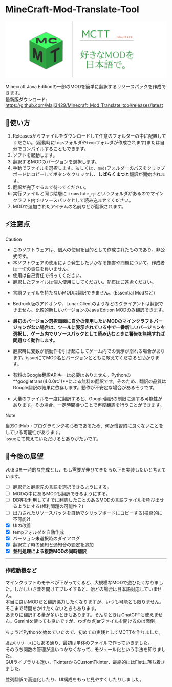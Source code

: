 
# **MineCraft-Mod-Translate-Tool**
<p align="center">
  <img src=".github/readme_assets/coverArt.png" />
</p>

Minecraft Java Editionの一部のMODを簡単に翻訳するリソースパックを作成できます。  
最新版ダウンロード: https://github.com/Maji3429/Minecraft_Mod_Translate_tool/releases/latest  

## 🚀使い方  
1. Releasesからファイルをダウンロードして任意のフォルダーの中に配置してください。(起動時に`logs`フォルダや`temp`フォルダが作成されます)または自分でコンパイルすることもできます。
2. ソフトを起動します。
3. 翻訳するMODのバージョンを選択します。
4. 手動でファイルを選択します。もしくは、`mods`フォルダーのパスをクリップボードにコピーしてボタンをクリックし、**しばらくまつと**翻訳が開始されます。
5. 翻訳が完了するまで待ってください。
6. 実行ファイルと同じ階層に `translate_rp` というフォルダがあるのでマインクラフト内でリソースパックとして読み込ませてください。
7. MODで追加されたアイテムの名前などが翻訳されます。

## ⚡️注意点  
> [!CAUTION]
> - このソフトウェアは、個人の使用を目的として作成されたものであり、非公式です。  
> - 本ソフトウェアの使用により発生したいかなる損害や問題について、作成者は一切の責任を負いません。  
> - 使用は自己責任で行ってください。  
> - 翻訳したファイルは個人使用にしてください。配布はご遠慮ください。

- 言語ファイルを持たないMODは翻訳できません。(Essential Modなど)  
- Bedrock版のアドオンや、Lunar Clientのようなどのクライアントは翻訳できません。比較的新しいバージョンのJava Edition MODのみ翻訳できます。  
- **最初のバージョン選択画面に自分の使用したいMODのマインクラフトバージョンがない場合は、ツールに表示されている中で一番新しいバージョンを選択し、ゲーム内でリソースパックとして読み込むときに警告を無視すれば問題なく動作します。** 

- 翻訳時に変数が誤動作を引き起こしてゲーム内での表示が崩れる場合があります。issueにてMOD名とバージョンとともに教えてくださると助かります。  
- 有料のGoogle翻訳APIキーは必要はありません。Pythonの**googletrans(4.0.0rc1)**による無料の翻訳です。そのため、翻訳の品質はGoogle翻訳の結果に依存します。動作が不安定な場合があるそうです。
- 大量のファイルを一度に翻訳すると、Google翻訳の制限に達する可能性があります。その場合、一定時間待つことで再度翻訳を行うことができます。

> [!NOTE]
> 当方GitHub・プログラミング初心者であるため、何か慣習的に良くないことをしている可能性があります。  
> issueにて教えていただけるとありがたいです。 

## 📒今後の展望
v0.8.0を一時的な完成とし、もし需要が伸びてきたら以下を実装したいと考えています。
-  [ ] 翻訳元と翻訳先の言語を選択できるようにする。  
-  [ ] MODの中にあるMODも翻訳できるようにする。  
-  [ ] DB等を利用してすでに翻訳したことのあるMODの言語ファイルを呼び出せるようにする(権利問題の可能性？)
-  [ ] 出力されたリソースパックを自動でクリップボードにコピーする(技術的に不可能?)
-  [x] UIの改善
-  [x] tempフォルダを自動作成
-  [x] バージョン未選択時のダイアログ
-  [x] 翻訳完了時の通知~~と通知音の設定~~を追加
-  [x] **並列処理による複数MODの同時翻訳**

---

### 作成動機など
マインクラフトのモチベが下がってくると、大規模なMODで遊びたくなりました。しかしいざ蓋を開けてプレイすると、殆どの場合は日本語対応していません。  
本当に良いMODだと翻訳協力したくなりますが、いつも可能とも限りません。そこまで時間をかけたくないときもあります。  
あまりに翻訳する量が多いときもあります。そんなときはChatGPTも使えません。Geminiを使っても良いですが、わざわざjarファイルを開けるのは面倒。  

ちょうどPythonを始めていたので、初めての実践としてMCTTを作りました。

`過去のリリース`にもある通り、最初は単体のファイルで作っていきました。  
そのうち関数の管理が追いつかなくなって、モジュール化という手法を知りました。  
GUIライブラリも迷い、TkinterからCustomTkinter、最終的にはFletに落ち着きました。  

並列翻訳で高速化したり、UI構成をもっと見やすくしたりしました。  
